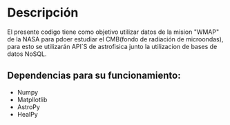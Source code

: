 # Descripción
El presente codigo tiene como objetivo utilizar datos de la mision "WMAP" de la NASA para pdoer estudiar el CMB(fondo de radiación de microondas), para esto se utilizarán API´S de astrofisica junto la utilizacion de bases de datos NoSQL.


## Dependencias para su funcionamiento:

* Numpy
* Matpllotlib
* AstroPy
* HealPy
